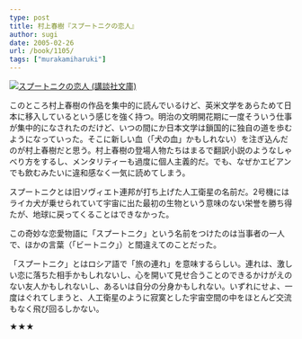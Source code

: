 ```yaml
---
type: post
title: 村上春樹『スプートニクの恋人』
author: sugi
date: 2005-02-26
url: /book/1105/
tags: ["murakamiharuki"]
---
```

<a href="http://www.amazon.co.jp/exec/obidos/ASIN/4062731290/chezsugi-22/ref=nosim/" name="amazletlink" target="_blank"><img src="http://ecx.images-amazon.com/images/I/412MWA2EPHL.jpg" alt="スプートニクの恋人 (講談社文庫)" style="border: none;" class="alignleft"/></a>

このところ村上春樹の作品を集中的に読んでいるけど、英米文学をあらためて日本に移入しているという感じを強く持つ。明治の文明開花期に一度そういう仕事が集中的になされたのだけど、いつの間にか日本文学は鎖国的に独自の道を歩むようになっていった。そこに新しい血（「犬の血」かもしれない）を注ぎ込んだのが村上春樹だと思う。村上春樹の登場人物たちはまるで翻訳小説のようなしゃべり方をするし、メンタリティーも過度に個人主義的だ。でも、なぜかエビアンでも飲むみたいに違和感なく一気に読めてしまう。

スプートニクとは旧ソヴィエト連邦が打ち上げた人工衛星の名前だ。2号機にはライカ犬が乗せられていて宇宙に出た最初の生物という意味のない栄誉を勝ち得たが、地球に戻ってくることはできなかった。

この奇妙な恋愛物語に「スプートニク」という名前をつけたのは当事者の一人で、ほかの言葉（「ビートニク」）と間違えてのことだった。

「スプートニク」とはロシア語で「旅の連れ」を意味するらしい。連れは、激しい恋に落ちた相手かもしれないし、心を開いて見せ合うことのできるかけがえのない友人かもしれないし、あるいは自分の分身かもしれない。いずれにせよ、一度はぐれてしまうと、人工衛星のように寂寞とした宇宙空間の中をほとんど交流もなく飛び回るしかない。

★★★
